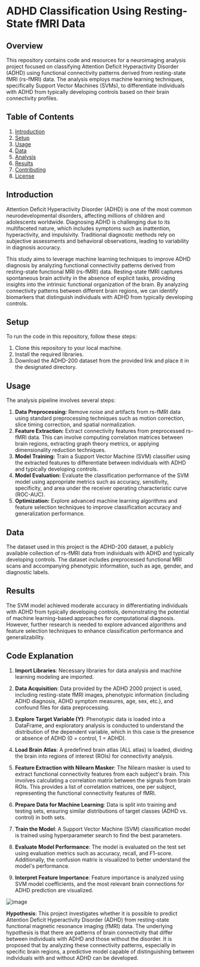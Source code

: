 # ADHD Classification Using Resting-State fMRI Data

## Overview
This repository contains code and resources for a neuroimaging analysis project focused on classifying Attention Deficit Hyperactivity Disorder (ADHD) using functional connectivity patterns derived from resting-state fMRI (rs-fMRI) data. The analysis employs machine learning techniques, specifically Support Vector Machines (SVMs), to differentiate individuals with ADHD from typically developing controls based on their brain connectivity profiles.

## Table of Contents
1. [Introduction](#introduction)
2. [Setup](#setup)
3. [Usage](#usage)
4. [Data](#data)
5. [Analysis](#analysis)
6. [Results](#results)
7. [Contributing](#contributing)
8. [License](#license)

## Introduction
Attention Deficit Hyperactivity Disorder (ADHD) is one of the most common neurodevelopmental disorders, affecting millions of children and adolescents worldwide. Diagnosing ADHD is challenging due to its multifaceted nature, which includes symptoms such as inattention, hyperactivity, and impulsivity. Traditional diagnostic methods rely on subjective assessments and behavioral observations, leading to variability in diagnosis accuracy.

This study aims to leverage machine learning techniques to improve ADHD diagnosis by analyzing functional connectivity patterns derived from resting-state functional MRI (rs-fMRI) data. Resting-state fMRI captures spontaneous brain activity in the absence of explicit tasks, providing insights into the intrinsic functional organization of the brain. By analyzing connectivity patterns between different brain regions, we can identify biomarkers that distinguish individuals with ADHD from typically developing controls.

## Setup
To run the code in this repository, follow these steps:
1. Clone this repository to your local machine.
2. Install the required libraries.
3. Download the ADHD-200 dataset from the provided link and place it in the designated directory.

## Usage
The analysis pipeline involves several steps:
1. **Data Preprocessing:** Remove noise and artifacts from rs-fMRI data using standard preprocessing techniques such as motion correction, slice timing correction, and spatial normalization.
2. **Feature Extraction:** Extract connectivity features from preprocessed rs-fMRI data. This can involve computing correlation matrices between brain regions, extracting graph theory metrics, or applying dimensionality reduction techniques.
3. **Model Training:** Train a Support Vector Machine (SVM) classifier using the extracted features to differentiate between individuals with ADHD and typically developing controls.
4. **Model Evaluation:** Evaluate the classification performance of the SVM model using appropriate metrics such as accuracy, sensitivity, specificity, and area under the receiver operating characteristic curve (ROC-AUC).
5. **Optimization:** Explore advanced machine learning algorithms and feature selection techniques to improve classification accuracy and generalization performance.

## Data
The dataset used in this project is the ADHD-200 dataset, a publicly available collection of rs-fMRI data from individuals with ADHD and typically developing controls. The dataset includes preprocessed functional MRI scans and accompanying phenotypic information, such as age, gender, and diagnostic labels.


## Results
The SVM model achieved moderate accuracy in differentiating individuals with ADHD from typically developing controls, demonstrating the potential of machine learning-based approaches for computational diagnosis. However, further research is needed to explore advanced algorithms and feature selection techniques to enhance classification performance and generalizability.

## Code Explanation

1. **Import Libraries**: Necessary libraries for data analysis and machine learning modeling are imported.

2. **Data Acquisition**: Data provided by the ADHD 2000 project is used, including resting-state fMRI images, phenotypic information (including ADHD diagnosis, ADHD symptom measures, age, sex, etc.), and confound files for data preprocessing.

3. **Explore Target Variable (Y)**: Phenotypic data is loaded into a DataFrame, and exploratory analysis is conducted to understand the distribution of the dependent variable, which in this case is the presence or absence of ADHD (0 = control, 1 = ADHD).

4. **Load Brain Atlas**: A predefined brain atlas (ALL atlas) is loaded, dividing the brain into regions of interest (ROIs) for connectivity analysis.

5. **Feature Extraction with Nilearn Masker**: The Nilearn masker is used to extract functional connectivity features from each subject's brain. This involves calculating a correlation matrix between the signals from brain ROIs. This provides a list of correlation matrices, one per subject, representing the functional connectivity features of fMRI.

6. **Prepare Data for Machine Learning**: Data is split into training and testing sets, ensuring similar distributions of target classes (ADHD vs. control) in both sets.

7. **Train the Model**: A Support Vector Machine (SVM) classification model is trained using hyperparameter search to find the best parameters.

8. **Evaluate Model Performance**: The model is evaluated on the test set using evaluation metrics such as accuracy, recall, and F1-score. Additionally, the confusion matrix is visualized to better understand the model's performance.

9. **Interpret Feature Importance**: Feature importance is analyzed using SVM model coefficients, and the most relevant brain connections for ADHD prediction are visualized.


![image](https://github.com/lacomaofficial/ADHD-Prediction-rsfMRI/assets/132283879/2fe85395-a984-459a-b498-98d0ce4d5d3d)


**Hypothesis**:
This project investigates whether it is possible to predict Attention Deficit Hyperactivity Disorder (ADHD) from resting-state functional magnetic resonance imaging (fMRI) data. The underlying hypothesis is that there are patterns of brain connectivity that differ between individuals with ADHD and those without the disorder. It is proposed that by analyzing these connectivity patterns, especially in specific brain regions, a predictive model capable of distinguishing between individuals with and without ADHD can be developed.
